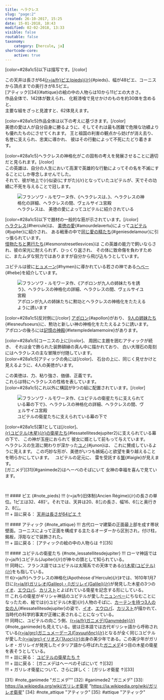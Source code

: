 ```yaml
---
title: ヘラクレス
slug: "page:2"
created: 26-10-2017, 15:25
date: 15-01-2018, 10:43
modified: 02-02-2018, 13:33
visible: false
routable: false
taxonomy:
    category: [hercule, ja]
shortcode-core:
    active: true
---
```

[color=#28a1c5]以下は描写です。[/color]

この天井は長さが64[{r=ja/fr}ピエ(pieds){/r}][15]{#pieds}、幅が48ピエ、コーニスから頂点までの奥行きが8.5ピエ。  
[アティック][34]{#attique}の絵の中の人物らは10から11ピエの大きさ。  
作品全体で、142体が数えられ、
化粧漆喰で見せかけのものを約30体を含めると、  
主要な組をざっと見渡すと、62体見えます。

[color=#28a1c5]作品全体は以下の考えに基づきます。[/color]  
美徳の愛は人が自分自身に勝るように、そしてそれは最も困難で危険な功績よりも優れたものにさせてくれます。 
王と祖国の利害の観点から妨げが消え去り、
名誉に支えられ、忠実に導かれ、
彼はその行動によって不死にたどり着きます。

[color=#28a1c5]ヘラクレスの神格化がこの固有の考えを発展させることに適切だと見られます。[/color]  
この英雄は、自分の人生において高潔で英雄的な行動によってその名を不滅にすることにしか専念しませんでした。  
それで、彼が地上で{r}似姿(にすがた){/r}となっていたユピテルが、天でその功績に不死を与えることで冠します。

<figure><picture>
<source
sizes="(max-width: 767px) 98vw, (min-width: 959px) 50vw, 86vw"
srcset="
/user/sites/docs/pages/01.home/02.versailles/01.palais/01.hercule/02.hercule_2/hercule1-280.webp 280w,
/user/sites/docs/pages/01.home/02.versailles/01.palais/01.hercule/02.hercule_2/hercule1-380.webp 380w,
/user/sites/docs/pages/01.home/02.versailles/01.palais/01.hercule/02.hercule_2/hercule1-480.webp 480w,
/user/sites/docs/pages/01.home/02.versailles/01.palais/01.hercule/02.hercule_2/hercule1-640.webp 640w,
/user/sites/docs/pages/01.home/02.versailles/01.palais/01.hercule/02.hercule_2/hercule1-840.webp 840w,
/user/sites/docs/pages/01.home/02.versailles/01.palais/01.hercule/02.hercule_2/hercule1-1280.webp 1280w,
/user/sites/docs/pages/01.home/02.versailles/01.palais/01.hercule/02.hercule_2/hercule1-1600.webp 1600w,
/user/sites/docs/pages/01.home/02.versailles/01.palais/01.hercule/02.hercule_2/hercule1-1920.webp 1920w"
type="image/webp" />
<img src="/user/sites/docs/pages/01.home/02.versailles/01.palais/01.hercule/02.hercule_2/hercule1-640.jpg" alt="フランソワ・ルモワーヌ作、《ヘラクレスは、》、ヘラクレスの神格化の詳細、ヘラクレスの間、ヴェルサイユ宮殿" title="フランソワ・ルモワーヌ作、《美徳の愛によってユピテルに紹介されている》、ヘラクレスの神格化の詳細、ヘラクレスの間、ヴェルサイユ宮殿" usemap="#img_hercule1"
sizes="(max-width: 767px) 98vw, (min-width: 959px) 50vw, 86vw"
srcset="
/user/sites/docs/pages/01.home/02.versailles/01.palais/01.hercule/02.hercule_2/hercule1-280.jpg 280w,
/user/sites/docs/pages/01.home/02.versailles/01.palais/01.hercule/02.hercule_2/hercule1-380.jpg 380w,
/user/sites/docs/pages/01.home/02.versailles/01.palais/01.hercule/02.hercule_2/hercule1-480.jpg 480w,
/user/sites/docs/pages/01.home/02.versailles/01.palais/01.hercule/02.hercule_2/hercule1-640.jpg 640w,
/user/sites/docs/pages/01.home/02.versailles/01.palais/01.hercule/02.hercule_2/hercule1-840.jpg 840w,
/user/sites/docs/pages/01.home/02.versailles/01.palais/01.hercule/02.hercule_2/hercule1-1280.jpg 1280w,
/user/sites/docs/pages/01.home/02.versailles/01.palais/01.hercule/02.hercule_2/hercule1-1600.jpg 1600w,
/user/sites/docs/pages/01.home/02.versailles/01.palais/01.hercule/02.hercule_2/hercule1-1920.jpg 1920w" />
</picture><figcaption>ヘラクレスは、
美徳の愛によってユピテルに紹介されている</figcaption><map name="img_hercule1" id="img_hercule1">
<area id="area_hercule" alt="ヘラクレス" title="ヘラクレス" href="#hercule" shape="poly" coords="356,424,358,406,346,393,339,387,345,377,355,384,367,397,366,384,374,381,388,361,382,356,383,349,386,338,394,334,406,338,408,348,415,350,422,371,430,384,429,398,425,404,417,416,440,434,436,445,427,444,414,430,410,437,413,450,404,448,397,453,392,443,375,432">
<area id="area_jupiter" alt="ユピテル" title="ユピテル" href="#jupiter" shape="poly" coords="187,347,190,335,190,328,199,328,208,316,214,316,211,309,202,317,190,311,180,302,172,301,187,296,194,303,200,303,208,295,220,292,220,286,224,283,228,276,236,276,244,285,244,292,239,297,243,300,258,311,272,314,291,319,297,324,290,325,283,332,282,342,278,347,263,345,250,349,243,355,239,362,238,367,223,359,209,356,198,353">
<area id="area_amourdelavertu" alt="美徳の愛" title="美徳の愛" href="#amourdelavertu" shape="poly" coords="348,421,343,423,335,423,326,418,318,409,306,409,299,398,302,385,296,379,287,383,274,386,270,380,278,369,286,365,295,365,301,369,305,365,299,360,299,350,306,346,313,345,319,349,319,360,320,366,326,364,330,356,342,354,348,355,353,361,351,370,343,372,337,380,336,389,340,396,341,406,345,416">
<area id="area_geniesdelamour" alt="美徳の愛の精たち" title="美徳の愛の精たち" href="#geniesdelamour" shape="poly" coords="346,507,336,516,328,514,321,507,319,500,308,492,302,479,289,473,290,460,297,468,302,466,303,457,299,450,293,454,284,454,285,465,288,481,285,486,279,477,275,462,271,455,269,463,265,467,262,461,258,467,256,453,260,441,263,436,257,431,243,423,241,412,246,407,250,414,255,417,260,415,256,406,260,401,268,400,271,408,279,399,286,399,293,402,290,409,298,414,304,416,307,421,314,421,321,422,324,427,316,426,310,428,312,434,317,432,323,434,327,436,323,440,321,445,325,449,330,456,336,462,327,464,316,465,310,469,316,475,320,477,326,483,331,484,336,490,342,494,345,498">
<area id="area_lesmonstresetlesvices" alt="怪物たちと悪行たち" title="怪物たちと悪行たち" href="#lesmonstresetlesvices" shape="poly" coords="394,467,394,476,399,481,407,483,411,476,415,488,407,492,400,497,394,500,390,505,383,513,379,519,372,523,365,519,372,512,367,508,373,503,358,503,350,506,344,512,340,521,341,531,346,534,348,540,344,553,340,564,338,573,340,579,345,581,352,577,356,570,358,577,362,584,372,599,379,597,394,605,399,610,396,617,389,622,387,611,381,605,359,607,354,602,356,593,351,589,344,595,341,608,344,614,352,613,362,623,371,622,370,632,361,638,352,645,346,654,346,664,348,679,354,691,361,693,368,696,377,701,394,703,400,705,408,710,420,713,433,713,450,718,463,717,475,707,483,702,490,695,494,690,490,684,494,668,488,687,482,685,478,693,471,701,454,705,456,695,457,688,452,681,443,680,435,689,437,678,444,665,437,648,432,640,440,642,447,637,453,637,463,640,474,640,485,639,481,650,482,662,485,670,494,662,496,656,508,656,514,655,513,663,509,670,512,676,516,679,521,681,521,686,512,686,517,694,526,699,537,700,540,693,541,686,551,690,562,693,575,696,587,707,596,730,605,724,596,704,585,686,578,684,568,682,572,675,580,674,586,672,577,662,565,654,553,644,545,633,547,627,538,617,525,609,515,607,517,598,515,589,509,582,500,590,490,601,481,606,478,592,480,585,478,577,480,568,489,560,492,550,490,541,489,532,483,538,477,545,472,553,464,552,458,546,461,536,456,526,468,524,472,517,479,516,465,507,459,513,451,513,442,515,440,522,435,525,427,523,432,514,432,502,431,490,423,489,419,494,412,494,416,481,416,474,410,468,404,474,398,470">
<area id="area_hebe" alt="ヘべー" title="ヘべー" href="#hebe" shape="poly" coords="109,374,116,358,125,351,120,345,125,328,121,321,121,307,129,296,123,298,122,291,137,270,143,269,146,268,144,263,150,257,157,257,162,260,167,265,162,269,161,273,155,275,156,281,157,286,161,290,173,294,179,293,191,295,193,298,186,299,179,299,174,302,175,305,173,311,170,317,168,325,169,338,169,343,165,346,157,347,148,348,143,355,143,363,144,369,138,368,133,364,126,365,121,369,116,373">
<area id="area_hymen" alt="ヒュメーン" title="ヒュメーン" href="#hymen" shape="poly" coords="122,291,126,281,137,267,140,270,143,268,141,264,145,258,153,254,160,258,165,262,162,267,157,272,153,276,161,287,167,284,167,280,178,278,185,273,192,264,209,264,219,257,229,254,232,248,238,248,240,241,249,231,226,235,225,223,232,216,221,210,217,216,215,226,219,232,215,240,202,242,199,227,192,219,182,214,173,210,165,205,158,211,152,214,137,209,122,200,115,202,121,212,127,220,136,227,139,232,134,243,135,252,128,249,118,254,112,260,109,266,115,272,121,267,123,272,118,279,113,275,103,279,98,282,101,287,89,297,85,303,91,305,102,296,109,291,116,293">
</map></figure>

[color=#28a1c5]以下で題材の一般的な筋が示されています。[/color]  
[ヘラクレス][1]{#hercule}は、
[美徳の愛][3]{#amourdelavertu}によって[ユピテル][2]{#jupiter}に紹介され、
ある戦車の中で[同じ愛の精たち][4]{#geniesdelamour}に引っ張られています。  
[怪物たちと悪行たち][5]{#lesmonstresetlesvices}は
この英雄の能力で飼いならされ、彼の栄光に耐えられず、ひっくり返され、
その体に致命傷を負わすために、またムダな努力ではありますが自分から飛び込もうとしています。

ユピテルは彼に[ヒュメーン][7]{#hymen}に導かれている若さの神である[ヘべー][6]{#hebe}を紹介しています。

<figure><picture>
<source
sizes="(max-width: 767px) 98vw, (min-width: 959px) 50vw, 86vw"
srcset="
/user/sites/docs/pages/01.home/02.versailles/01.palais/01.hercule/02.hercule_2/hercule2-280.webp 280w,
/user/sites/docs/pages/01.home/02.versailles/01.palais/01.hercule/02.hercule_2/hercule2-380.webp 380w,
/user/sites/docs/pages/01.home/02.versailles/01.palais/01.hercule/02.hercule_2/hercule2-480.webp 480w,
/user/sites/docs/pages/01.home/02.versailles/01.palais/01.hercule/02.hercule_2/hercule2-640.webp 640w,
/user/sites/docs/pages/01.home/02.versailles/01.palais/01.hercule/02.hercule_2/hercule2-840.webp 840w,
/user/sites/docs/pages/01.home/02.versailles/01.palais/01.hercule/02.hercule_2/hercule2-1280.webp 1280w,
/user/sites/docs/pages/01.home/02.versailles/01.palais/01.hercule/02.hercule_2/hercule2-1600.webp 1600w,
/user/sites/docs/pages/01.home/02.versailles/01.palais/01.hercule/02.hercule_2/hercule2-1920.webp 1920w"
type="image/webp" />
<img src="/user/sites/docs/pages/01.home/02.versailles/01.palais/01.hercule/02.hercule_2/hercule2-640.jpg" alt="フランソワ・ルモワーヌ作、《アポロンが九人の姉妹たちを誘う》、ヘラクレスの神格化の詳細、ヘラクレスの間、ヴェルサイユ宮殿" title="フランソワ・ルモワーヌ作、《アポロンが九人の姉妹たちを誘う》、ヘラクレスの神格化の詳細、ヘラクレスの間、ヴェルサイユ宮殿" usemap="#img_hercule2"
sizes="(max-width: 767px) 98vw, (min-width: 959px) 50vw, 86vw"
srcset="
/user/sites/docs/pages/01.home/02.versailles/01.palais/01.hercule/02.hercule_2/hercule2-280.jpg 280w,
/user/sites/docs/pages/01.home/02.versailles/01.palais/01.hercule/02.hercule_2/hercule2-380.jpg 380w,
/user/sites/docs/pages/01.home/02.versailles/01.palais/01.hercule/02.hercule_2/hercule2-480.jpg 480w,
/user/sites/docs/pages/01.home/02.versailles/01.palais/01.hercule/02.hercule_2/hercule2-640.jpg 640w,
/user/sites/docs/pages/01.home/02.versailles/01.palais/01.hercule/02.hercule_2/hercule2-840.jpg 840w,
/user/sites/docs/pages/01.home/02.versailles/01.palais/01.hercule/02.hercule_2/hercule2-1280.jpg 1280w,
/user/sites/docs/pages/01.home/02.versailles/01.palais/01.hercule/02.hercule_2/hercule2-1600.jpg 1600w,
/user/sites/docs/pages/01.home/02.versailles/01.palais/01.hercule/02.hercule_2/hercule2-1920.jpg 1920w" />
</picture><figcaption>アポロンが九人の姉妹たちに勲功とヘラクレスの神格化をたたえるように誘います</figcaption><map name="img_hercule2" id="img_hercule2">
<area id="area_apollon" alt="アポロン" title="アポロン" href="#apollon" shape="poly" coords="322,347,331,337,343,337,339,330,346,323,349,313,339,316,331,315,327,309,317,313,311,306,315,302,311,297,315,289,328,292,322,281,323,273,329,272,334,281,340,286,347,286,368,292,373,287,380,285,386,287,391,293,389,299,384,303,377,307,381,313,389,320,395,312,403,315,398,326,406,337,402,345,409,356,421,363,416,366,401,363,401,357,389,347,389,354,381,353,371,343,361,341,350,341,340,342,336,345,330,348">
<area id="area_lesneufsoeurs" alt="九人の姉妹たち" title="九人の姉妹たち" href="#lesneufsoeurs" shape="poly" coords="226,506,226,493,241,482,249,484,258,471,276,436,268,436,273,425,283,429,292,422,301,420,313,406,317,406,319,403,314,391,317,383,327,378,334,380,339,385,339,395,343,399,348,394,349,386,346,378,341,377,345,370,355,374,359,372,361,366,367,362,376,362,382,368,378,377,386,376,394,376,397,382,395,396,401,396,406,400,412,398,412,383,418,376,425,376,428,382,427,392,434,395,437,386,449,381,442,378,443,368,451,363,459,366,461,380,477,377,483,379,489,378,491,370,500,367,503,372,501,378,497,382,493,393,487,397,479,398,481,406,486,411,491,406,502,413,508,420,505,426,491,427,502,438,517,448,526,444,533,452,536,453,537,444,536,430,531,422,531,404,535,412,541,413,541,420,561,432,567,434,567,423,561,414,562,406,555,405,550,408,546,394,551,386,560,386,573,394,577,387,586,380,577,372,575,364,560,367,549,369,534,368,530,362,528,356,513,347,503,348,489,347,484,342,491,341,499,341,505,338,507,334,496,322,480,321,473,318,474,307,481,303,488,302,494,306,498,300,515,300,524,303,535,298,540,300,548,296,559,296,575,302,575,310,569,319,564,328,557,332,569,330,577,332,573,336,583,334,585,341,590,347,591,355,593,362,597,352,606,356,607,362,605,368,610,372,616,376,623,372,639,366,637,463,629,469,611,464,597,465,568,472,569,480,566,487,555,488,535,482,526,464,517,460,513,453,517,449,503,439,495,441,483,436,475,431,466,435,458,438,447,441,439,442,430,440,421,444,413,446,428,452,434,458,438,468,438,477,447,478,463,486,463,492,449,487,453,492,459,497,472,500,461,507,443,500,443,507,423,505,407,504,398,508,391,520,384,524,380,509,365,501,367,490,370,482,365,477,350,481,334,497,325,497,335,481,335,472,329,481,317,481,305,486,299,482,294,475,283,475,281,482,273,491,279,496,263,504,259,498,249,500,237,503">
<area id="area_letempledelamemoire" alt="記憶の神殿" title="記憶の神殿" href="#letempledelamemoire" shape="poly" coords="153,299,150,289,156,274,164,272,169,266,160,258,161,248,169,243,204,231,208,238,222,233,239,229,252,227,267,229,279,232,297,241,302,231,325,237,350,250,348,255,339,267,342,275,339,281,331,280,328,274,319,272,322,283,327,290,322,292,314,288,313,298,313,304,315,311,323,311,329,313,337,313,347,313,346,324,341,330,339,336,331,334,318,332,311,334,297,338,289,344,289,350,280,353,274,346,263,348,257,348,255,342,247,337,238,339,235,334,228,336,218,336,211,336,203,336,202,329,192,327,184,325,176,323,169,323,166,314,161,304"></map></figure>

[color=#28a1c5]反対側に[/color]
[アポロン][8]{#apollon}がおり、
[9人の姉妹たち][9]{#lesneufsoeurs}に、勲功と新しい神の神格化をたたえるように誘います。  
アポロンの後ろには[記憶の神殿][10]{#letempledelamemoire}があります。

[color=#28a1c5]コーニスの上に[/color]、
周囲に主題を囲むアティックが続き、
それは金で飾られた装飾額縁の真ん中に描かれており、
白い大理石の彫刻にはヘラクレスの主な冒険が付随しています。  
[color=#28a1c5]アティックの角には[/color]、
石台の上に、同じく見せかけと見えるように、4人の美徳がいます。

この美徳は、力、粘り強さ、価値、正義です。  
これらは特にヘラクレスの性格を表しています。  
[color=#28a1c5]これ以外に構図が9つの組に配置されています。[/color]

<figure><picture>
<source
sizes="(max-width: 767px) 98vw, (min-width: 959px) 50vw, 86vw"
srcset="
/user/sites/docs/pages/01.home/02.versailles/01.palais/01.hercule/02.hercule_2/hercule3-280.webp 280w,
/user/sites/docs/pages/01.home/02.versailles/01.palais/01.hercule/02.hercule_2/hercule3-380.webp 380w,
/user/sites/docs/pages/01.home/02.versailles/01.palais/01.hercule/02.hercule_2/hercule3-480.webp 480w,
/user/sites/docs/pages/01.home/02.versailles/01.palais/01.hercule/02.hercule_2/hercule3-640.webp 640w,
/user/sites/docs/pages/01.home/02.versailles/01.palais/01.hercule/02.hercule_2/hercule3-840.webp 840w,
/user/sites/docs/pages/01.home/02.versailles/01.palais/01.hercule/02.hercule_2/hercule3-1280.webp 1280w,
/user/sites/docs/pages/01.home/02.versailles/01.palais/01.hercule/02.hercule_2/hercule3-1600.webp 1600w,
/user/sites/docs/pages/01.home/02.versailles/01.palais/01.hercule/02.hercule_2/hercule3-1920.webp 1920w"
type="image/webp" />
<img src="/user/sites/docs/pages/01.home/02.versailles/01.palais/01.hercule/02.hercule_2/hercule3-640.jpg" alt="フランソワ・ルモワーヌ作、《ユピテルの衛星たちに支えられている幕の下で》、ヘラクレスの神格化の詳細、ヘラクレスの間、ヴェルサイユ宮殿" title="フランソワ・ルモワーヌ作、《ユピテルの衛星たちに支えられている幕の下で》、ヘラクレスの神格化の詳細、ヘラクレスの間、ヴェルサイユ宮殿" usemap="#img_hercule3"
sizes="(max-width: 767px) 98vw, (min-width: 959px) 50vw, 86vw"
srcset="
/user/sites/docs/pages/01.home/02.versailles/01.palais/01.hercule/02.hercule_2/hercule3-280.jpg 280w,
/user/sites/docs/pages/01.home/02.versailles/01.palais/01.hercule/02.hercule_2/hercule3-380.jpg 380w,
/user/sites/docs/pages/01.home/02.versailles/01.palais/01.hercule/02.hercule_2/hercule3-480.jpg 480w,
/user/sites/docs/pages/01.home/02.versailles/01.palais/01.hercule/02.hercule_2/hercule3-640.jpg 640w,
/user/sites/docs/pages/01.home/02.versailles/01.palais/01.hercule/02.hercule_2/hercule3-840.jpg 840w,
/user/sites/docs/pages/01.home/02.versailles/01.palais/01.hercule/02.hercule_2/hercule3-1280.jpg 1280w,
/user/sites/docs/pages/01.home/02.versailles/01.palais/01.hercule/02.hercule_2/hercule3-1600.jpg 1600w,
/user/sites/docs/pages/01.home/02.versailles/01.palais/01.hercule/02.hercule_2/hercule3-1920.jpg 1920w" />
</picture><figcaption>ユピテルの衛星たちに支えられている幕の下で</figcaption><map name="img_hercule3" id="img_hercule3">
<area id="area_lessatellitesdejupiter" alt="ユピテルの衛星たち" title="ユピテルの衛星たち" href="#lessatellitesdejupiter" shape="poly" coords="297,386,283,386,283,373,287,368,298,367,304,378,311,378,325,371,345,352,340,347,335,345,333,330,339,321,347,321,354,317,360,319,365,322,372,319,364,325,356,324,359,335,358,341,364,342,371,342,381,347,395,365,395,371,392,376,380,374,369,371,366,362,361,355,355,357,348,357,345,364,341,369,336,374,329,378,319,379,399,466,407,470,411,477,417,480,428,485,437,494,440,502,445,510,449,514,451,526,450,536,455,540,459,534,456,516,457,500,465,485,464,476,470,482,471,485,481,486,483,490,496,496,493,488,491,480,483,474,477,465,477,456,484,462,487,464,489,456,494,451,497,441,498,433,493,424,494,416,498,410,494,402,499,399,502,392,502,383,494,378,499,354,505,354,510,362,509,368,515,376,522,380,523,386,526,392,535,390,542,384,550,385,556,389,559,390,564,399,572,407,582,412,591,417,603,429,613,429,616,423,607,421,601,413,592,410,583,400,578,389,586,388,593,391,599,393,603,402,612,389,607,382,609,373,603,360,593,357,587,344,579,337,563,330,554,330,545,325,535,320,523,320,515,317,510,312,513,310,523,308,530,302,531,291,538,284,538,276,531,279,523,289,514,294,503,296,494,302,488,306,481,305,480,296,471,289,461,292,458,298,461,310,468,312,474,316,475,322,471,328,467,336,467,344,465,350,467,357,463,365,461,374,455,382,460,371,466,372,472,370,478,360,485,358,499,354,494,378,485,383,478,388,476,396,474,402,470,407,470,405,461,411,460,404,458,393,458,388,451,390,449,397,448,406,451,415,442,417,435,421,434,431,428,436,426,444,417,444,413,450,408,452,406,459,399,466,320,380,306,384,306,384,306,384,306,384,306,384,306,384,306,384">
<area id="area_junon" alt="ユノ" title="ユノ" href="#junon" shape="poly" coords="292,512,300,493,315,482,324,486,316,488,305,493,298,506,300,514,305,509,313,502,320,498,328,497,336,496,336,490,335,481,339,470,348,466,359,473,361,487,355,493,354,502,362,512,371,521,381,522,392,524,404,533,412,540,419,548,426,557,427,569,426,580,416,583,409,584,403,591,397,596,391,586,393,577,386,567,376,563,367,565,361,570,357,580,350,579,342,577,335,571,336,558,332,553,335,542,341,538,349,533,351,530,343,525,331,523,313,521,304,515,299,514,291,514">
<area id="area_laigle" alt="鷲" title="鷲" href="#laigle" shape="poly" coords="278,647,253,631,251,624,247,628,240,621,240,630,220,630,226,642,214,644,203,637,185,644,180,635,176,640,170,633,155,641,147,631,138,616,134,600,139,590,149,597,158,603,165,599,169,582,174,572,187,569,197,572,191,575,189,584,187,593,194,596,203,596,210,590,217,587,226,588,239,591,248,596,257,599,264,602,272,612,281,622,284,633,283,640">
<area id="area_ganimede" alt="ガニメデ" title="ガニメデ" href="#ganimede" shape="poly" coords="170,574,175,569,180,565,182,554,184,545,178,538,180,532,184,528,178,523,175,518,160,515,155,521,152,530,150,537,151,547,152,557,152,562,158,564,155,569,162,568"></map></figure>

[color=#28a1c5]第1としては[/color]、  
[{r}ユピテル(木星){/r}の衛星たち][17]{#lessatellitesdejupiter2}に支えられている幕の下で、
この神が玉座におられて
彼女に婿として前もって与えています。  
ヘラクレスの生涯に関わりが深かった[ユノ][12]{#junon}は、
これに賛成しているように見えます。
この巧妙な形が、美徳がいつも嫉妬心と欲望を乗り越えることを明らかにしています。  
ユピテルの足元に、
雷を受託する[鷲][13]{#laigle}が見えます。  
[ガニメデ][31]{#ganimede2}はヘーベのそばにいて
女神の幸福を喜んで見ています。

<br>
 
!!! #### ピエ {#note_pieds}
!!! {r=ja/fr}旧体制(Ancien&#160;Régime){/r}の長さの単位。1ピエは32、48㌢。それでは、天井は20、8㍍の長さ、幅16、6㍍と奥行き2、8㍍。  
!!! + 註に戻る： [天井は長さが64ピエ ↑][16]  

!!! #### アティック {#note_attique}
!!! 古代ローマ建築の正面最上部を成す帯状壁面。コーニスによって正面を構成する主たるオーダーから区別され，付け柱，銘板，浮彫などで装飾された。  
!!! + 註に戻る： [アティックの絵の中の人物らは ↑][35]  

!!! #### ユピテルの衛星たち {#note_lessatellitesdejupiter}
!!! ローマ神話では{r=ja/fr}ユピテル(Jupiter){/r}が神々の頭として知られている。  
!!! 同時に、フランス語ではユピテルは太陽系での天体である[{r}木星(ユピテル){/r}][27]をも指している。  
!!! 《{r=ja/fr}ヘラクレスの神格化(Apothéose&#160;d&#39;Hercule){/r}》では、1610年1月7日に[{r=ja/it}ガリレオ(Galileo)・()ガリレイ(Galilei){/r}][18]が発見した木星の3つの[イオ][19]、[エウロパ][20]、[カリスト][21]とよばれている衛星を記念する形にしている。  
!!! これらの衛星がギリシャ神話のユピテルが愛した[ニュンペー][22]にちなむことになったため、絵では{r}ユピテル(木星){/r}人物のそばに、[カーテンを持つ3人の女の人][11]{#lessatellitesdejupiter}の姿で、[イオ][28]、[エウロパ][29]、[カリスト][30]が描かれて、当時代の科学的事実が正確に表されることになっている。  
!!! 同時に、ユピテルの向こう側、[{r=ja/fr}ガニメデ(Ganymède){/r}][14]{#note_ganimede}も見えている。彼は日本語では古代ギリシャ語から呼称されている[{r=ja/grc}ガニュメーデース(Γανυμήδης){/r}][24]となるが全く同じユピテルが愛した[{r=ja/grc}イリオス(Ἴλιος){/r}][25]出身の美少年である。この美少年がガリレオ・ガリレイが発見したイタリア語から呼ばれた[ガニメデ][26]4つ目の木星の衛星を表そうとしている。  
!!! + 註に戻る： [ユピテルの衛星たち ↑][23]  
!!! + 註に戻る： [ガニメデはヘーベのそばにいて ↑][32]  
!!! + ガリレオ衛星について、さらに詳しく： [ガリレオ衛星 ↑][33]  

[1]: #area_hercule "ヘラクレス"
[2]: #area_jupiter "ユピテル"
[3]: #area_amourdelavertu "美徳の愛"
[4]: #area_geniesdelamour "美徳の愛の精たち"
[5]: #area_lesmonstresetlesvices "怪物たちと悪行たち"
[6]: #area_hebe "ヘべー"
[7]: #area_hymen "ヒュメーン"
[8]: #area_apollon "アポロン"
[9]: #area_lesneufsoeurs "九人の姉妹たち"
[10]: #area_letempledelamemoire "記憶の神殿"
[11]: #area_lessatellitesdejupiter "ユピテルの衛星たち"
[12]: #area_junon "ユノ"
[13]: #area_laigle "鷲"
[14]: #area_ganimede "ガニメデ"
[15]: #note_pieds "「ピエ」という長さの単位の定義"
[16]: #pieds "「ピエ」という註へ戻る"
[17]: #note_lessatellitesdejupiter "ユピテルの衛星たち"
[18]: https://ja.wikipedia.org/wiki/ガリレオ・ガリレイ "https://ja.wikipedia.org/wiki/ガリレオ・ガリレイ"
[19]: https://ja.wikipedia.org/wiki/イオ_(衛星) "https://ja.wikipedia.org/wiki/イオ_(衛星)"
[20]: https://ja.wikipedia.org/wiki/エウロパ_(衛星) "https://ja.wikipedia.org/wiki/エウロパ_(衛星)"
[21]: https://ja.wikipedia.org/wiki/カリスト_(衛星) "https://ja.wikipedia.org/wiki/カリスト_(衛星)"
[22]: https://ja.wikipedia.org/wiki/ニュンペー "https://ja.wikipedia.org/wiki/ニュンペー"
[23]: #lessatellitesdejupiter2 "ユピテルの衛星たち"
[24]: https://ja.wikipedia.org/wiki/ガニュメーデース "https://ja.wikipedia.org/wiki/ガニュメーデース"
[25]: https://ja.wikipedia.org/wiki/イリオス "https://ja.wikipedia.org/wiki/イリオス"
[26]: https://ja.wikipedia.org/wiki/ガニメデ_(衛星) "https://ja.wikipedia.org/wiki/ガニメデ_(衛星)"
[27]: https://ja.wikipedia.org/wiki/木星 "https://ja.wikipedia.org/wiki/木星"
[28]: https://ja.wikipedia.org/wiki/イーオー "https://ja.wikipedia.org/wiki/イーオー"
[29]: https://ja.wikipedia.org/wiki/エウローペー "https://ja.wikipedia.org/wiki/エウローペー"
[30]: https://ja.wikipedia.org/wiki/カリストー "https://ja.wikipedia.org/wiki/カリストー"
[31]: #note_ganimede "ガニメデ""
[32]: #ganimede2 "ガニメデ"
[33]: https://ja.wikipedia.org/wiki/ガリレオ衛星 "https://ja.wikipedia.org/wiki/ガリレオ衛星"
[34]: #note_attique "アティック"
[35]: #attique "アティック"
